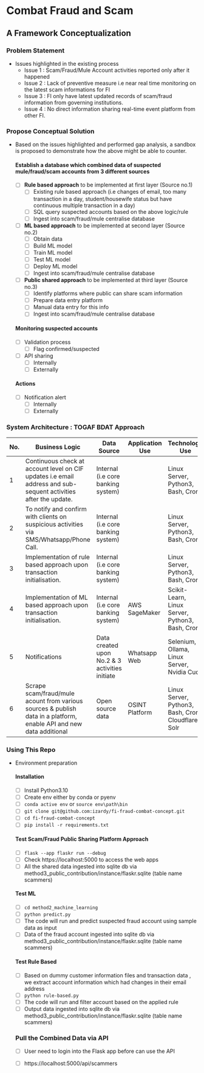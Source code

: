 # Combat Fraud and Scam
## A Framework Conceptualization
### Problem Statement
- Issues highlighted in the existing process
    - Issue 1 : Scam/Fraud/Mule Account activities reported only after it happened
    - Issue 2 : Lack of preventive measure i.e near real time monitoring on the latest scam informations for FI
    - Issue 3 : FI only have latest updated records of scam/fraud information from governing institutions. 
    - Issue 4 : No direct information sharing real-time event platform from other FI. 
### Propose Conceptual Solution
- Based on the issues highlighted and performed gap analysis, a sandbox is proposed to demonstrate how the above might be able to counter.
  #### Establish a database which combined data of suspected mule/fraud/scam accounts from 3 different sources
    - [ ] **Rule based approach** to be implemented at first layer (Source no.1)
        - [ ] Existing rule based approach (i.e changes of email, too many transaction in a day, student/housewife status but have continuous multiple transaction in a day)
        - [ ] SQL query suspected accounts based on the above logic/rule
        - [ ] Ingest into scam/fraud/mule centralise database
    - [ ] **ML based approach** to be implemented at second layer (Source no.2)
        - [ ] Obtain data
        - [ ] Build ML model
        - [ ] Train ML model
        - [ ] Test ML model
        - [ ] Deploy ML model
        - [ ] Ingest into scam/fraud/mule centralise database
    - [ ] **Public shared approach** to be implemented at third layer (Source no.3)
        - [ ] Identify platforms where public can share scam information
        - [ ] Prepare data entry platform
        - [ ] Manual data entry for this info
        - [ ] Ingest into scam/fraud/mule centralise database
  #### Monitoring suspected accounts
     - [ ] Validation process
         - [ ] Flag confirmed/suspected 
     - [ ] API sharing
         - [ ] Internally
         - [ ] Externally 
  #### Actions        
     - [ ] Notification alert
        - [ ] Internally
        - [ ] Externally 
                
### System Architecture : TOGAF BDAT Approach

| No. |Business Logic| Data Source | Application Use | Technology Use  |
--|------------|-------------|-----------------|-----------------|
|1|Continuous check at account level on CIF updates i.e email address and sub-sequent activities after the update.| Internal (i.e core banking system) | | Linux Server, Python3, Bash, Cron |
|2|To notify and confirm with clients on suspicious activities via SMS/Whatsapp/Phone Call.|Internal (i.e core banking system)| | Linux Server, Python3, Bash, Cron |
|3|Implementation of rule based approach upon transaction initialisation. | Internal (i.e core banking system)| | Linux Server, Python3, Bash, Cron|
|4|Implementation of ML based approach upon transaction initialisation. | Internal (i.e core banking system)| AWS SageMaker  | Scikit-Learn, Linux Server, Python3, Bash, Cron |
|5|Notifications | Data created upon No.2 & 3 activities initiate | Whatsapp Web| Selenium, Ollama, Linux Server, Nvidia Cuda |
|6|Scrape scam/fraud/mule acount from various sources & publish data in a platform, enable API and new data additional | Open source data| OSINT Platform | Linux Server, Python3, Bash, Cron, Cloudflare, Solr|

### Using This Repo
- Environment preparation
  #### Installation
     - [ ] Install Python3.10
     - [ ] Create env either by conda or pyenv
     - [ ] ```conda active env``` or ```source env\path\bin```
     - [ ] ```git clone git@github.com:izardy/fi-fraud-combat-concept.git```
     - [ ] ```cd fi-fraud-combat-concept```
     - [ ] ```pip install -r requirements.txt```
  #### Test Scam/Fraud Public Sharing Platform Approach
     - [ ] ```flask --app flaskr run --debug```
     - [ ] Check https://localhost:5000 to access the web apps
     - [ ] All the shared data ingested into sqlite db via method3_public_contribution/instance/flaskr.sqlite (table name scammers)
  #### Test ML 
     - [ ] ```cd method2_machine_learning```
     - [ ] ```python predict.py```
     - [ ] The code will run and predict suspected fraud account using sample data as input
     - [ ] Data of the fraud account ingested into sqlite db via method3_public_contribution/instance/flaskr.sqlite (table name scammers)
  #### Test Rule Based 
     - [ ] Based on dummy customer information files and transaction data , we extract account information which  had changes in their email address 
     - [ ] ```python rule-based.py```
     - [ ] The code will run and filter account based on the applied rule
     - [ ] Output data ingested into sqlite db via method3_public_contribution/instance/flaskr.sqlite (table name scammers)
 
  ### Pull the Combined Data via API
    - [ ] User need to login into the Flask app before can use the API
    - [ ] https://localhost:5000/api/scammers
           
     
